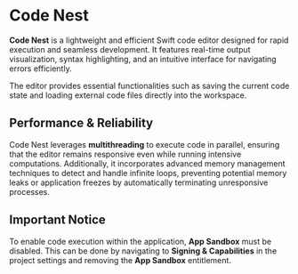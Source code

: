 # Code Nest

**Code Nest** is a lightweight and efficient Swift code editor designed for rapid execution and seamless development. It features real-time output visualization, syntax highlighting, and an intuitive interface for navigating errors efficiently.

The editor provides essential functionalities such as saving the current code state and loading external code files directly into the workspace.

## Performance & Reliability

Code Nest leverages **multithreading** to execute code in parallel, ensuring that the editor remains responsive even while running intensive computations. Additionally, it incorporates advanced memory management techniques to detect and handle infinite loops, preventing potential memory leaks or application freezes by automatically terminating unresponsive processes.

## Important Notice

To enable code execution within the application, **App Sandbox** must be disabled. This can be done by navigating to **Signing & Capabilities** in the project settings and removing the **App Sandbox** entitlement.
